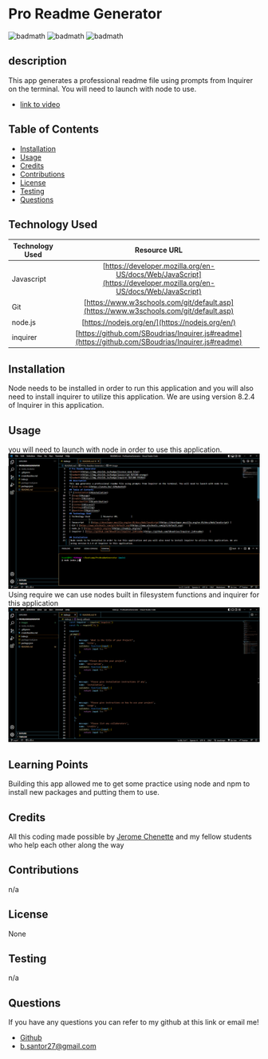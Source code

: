 # Pro Readme Generator
![badmath](https://img.shields.io/badge/license-none-blue)
![badmath](https://img.shields.io/badge/javascript-%25100-orange)
![badmath](https://img.shields.io/badge/inquirer-%25300-ff69b4)
## description
This app generates a professional readme file using prompts from Inquirer on the terminal. You will need to launch with node to use.
* [link to video](https://youtu.be/-SEMydwvXs8)
## Table of Contents 
 * [Installation](#installation)
* [Usage](#usage)
* [Credits](#credits)
* [Contributions](#contribution)
* [License](#license)
* [Testing](#Testing)
* [Questions](#questions)
## Technology Used
| Technology Used         | Resource URL           | 
| ------------- |:-------------:| 
| Javascript    | [https://developer.mozilla.org/en-US/docs/Web/JavaScript](https://developer.mozilla.org/en-US/docs/Web/JavaScript) | 
| Git | [https://www.w3schools.com/git/default.asp](https://www.w3schools.com/git/default.asp)     |  
| node.js | [https://nodejs.org/en/](https://nodejs.org/en/)     |  
| inquirer | [https://github.com/SBoudrias/Inquirer.js#readme](https://github.com/SBoudrias/Inquirer.js#readme)     |  

## Installation 
 Node needs to be installed in order to run this application and you will also need to install inquirer to utilize this application. We are using version 8.2.4 of Inquirer in this application.
## Usage 
 you will need to launch with node in order to use this application. 
 ![nodeImput](/images/initializedNode.png)
 Using require we can use nodes built in filesystem functions and inquirer for this application
 ![require](/images/require.png)
 ## Learning Points
 Building this app allowed me to get some practice using node and npm to install new packages and putting them to use.
## Credits 
 All this coding made possible by [Jerome Chenette](https://github.com/jeromechenette) and my fellow students who help each other along the way
## Contributions 
 n/a
## License 
 None
## Testing 
 n/a
## Questions 
 If you have any questions you can refer to my github at this link or email me! 
 * [Github](github.com/BrettSantor) 
* b.santor27@gmail.com